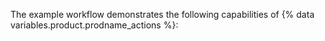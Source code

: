 The example workflow demonstrates the following capabilities of {% data variables.product.prodname_actions %}:

